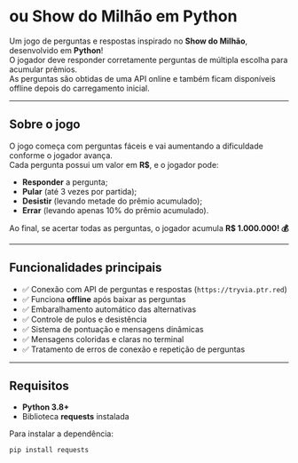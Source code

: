 # ou Show do Milhão em Python

Um jogo de perguntas e respostas inspirado no **Show do Milhão**, desenvolvido em **Python**!  
O jogador deve responder corretamente perguntas de múltipla escolha para acumular prêmios.  
As perguntas são obtidas de uma API online e também ficam disponíveis offline depois do carregamento inicial.

---

## Sobre o jogo

O jogo começa com perguntas fáceis e vai aumentando a dificuldade conforme o jogador avança.  
Cada pergunta possui um valor em **R$**, e o jogador pode:

- **Responder** a pergunta;
- **Pular** (até 3 vezes por partida);
- **Desistir** (levando metade do prêmio acumulado);
- **Errar** (levando apenas 10% do prêmio acumulado).

Ao final, se acertar todas as perguntas, o jogador acumula **R$ 1.000.000! 💰**

---

## Funcionalidades principais

- ✅ Conexão com API de perguntas e respostas (`https://tryvia.ptr.red`)
- ✅ Funciona **offline** após baixar as perguntas
- ✅ Embaralhamento automático das alternativas
- ✅ Controle de pulos e desistência
- ✅ Sistema de pontuação e mensagens dinâmicas
- ✅ Mensagens coloridas e claras no terminal
- ✅ Tratamento de erros de conexão e repetição de perguntas

---

## Requisitos

- **Python 3.8+**
- Biblioteca **requests** instalada

Para instalar a dependência:

```bash
pip install requests
